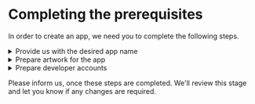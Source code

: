 # Completing the prerequisites

In order to create an app, we need you to complete the following steps.

<details>

<summary>Provide us with the desired app name</summary>

## Select an App Name

Most likely you have already selected the name for your future app. But if you’re still wondering how to name an app, here you can find some best practices and useful tips.

* **Reflect your app’s core features** Highlight what is great about your app, what is its main purpose, how does it help users?
* **Choose a name that is searchable** A large portion of downloads are the result of a simple search. The best way to get organic traffic is then to try and come up with short phrases that people are likely to use when searching for the service you are providing. Then choose a name that aligns with those keywords.
* **Check the availability of the name.** Make sure that your app name or even part of the name isn’t already used. This applies not only to the Stores but also to domain names and social media.
* **Align it with a domain** Most likely, you will want to have a landing page that corresponds with your mobile app. Try to choose a name that is available, but that also has the same name available as a web domain.
* **Play on words** Sometimes, a play on words can provide you with the perfect app name. Maybe you can’t get the exact word that describes your app, but differentiating slightly can give you a catchy twist and open you up to more options. But don’t go too far. Your users still need to be able to find your app.
* **Create meaning** A name carries meanings. If you can’t find one word to clearly reflect your app, try to compound words (noun+noun, noun+adjective, etc) to create a more comprehensive name. Another good tip is to use capitalization or lower-case lettering and keep it simple so that you’re not overwhelming your users.
* **Two-part head** A good technique is to choose an app name using a two-part head, which would describe both the purpose of your application and its’ functionality, such as Evernote for example.
* **Keep it short and memorable** Ideally, you want a short name that is unique and memorable. Many successful apps have managed to find a good one-word name, helping users easily remember them: YouTube, Netflix, etc.
*   **Specific case: creating an app for a brand name**

    Of course, the scenario is a bit different if you are creating an app for an existing brand or business. In this case, naming your app is the easiest scenario: simply stick to your brand name and add the key feature of your app. Just remember that the name can be truncated. Users will only see the first ten characters or so of your app name when browsing the stores. Also, think of how the name will appear on the screen of the phone. Bear in mind that the title of your app will appear on the home screen of your users' device where it needs to look nice too.

</details>

<details>

<summary>Prepare artwork for the app</summary>

## Artwork to Build Apps

In order to prepare apps for you, we need the following images: [graphics.zip](https://4261934337-files.gitbook.io/~/files/v0/b/gitbook-x-prod.appspot.com/o/spaces%2F-MVGM3ojt1Ms1yW8BIPG%2Fuploads%2Fcx92Z3jaJs6xlCFQWGdp%2Fgraphics.zip?alt=media\&token=1fc9e8a2-f079-4530-85ce-cac950b19185)

These images are:

* a square shape image with your logo on a transparent background (e.g. square\_transparent.png);
* a rectangular shape image with your logo on a transparent background (e.g. rectangular\_transparent.png);
* a 1920x1080px or 3840x2160px rectangular shape image with background only (e.g. background 2160p.png);
* optionally, a square shape background image1024x1024px can be provided. If not, then rectacgular background will be used;
* other logos if any.

Please keep in mind, if Android TV app is required, then your logo (image square\_transparent.png or image rectangular\_transparent.png) should display your app title as a text, otherwise Android TV app will be rejected. For example, our app’s title is MwareTV and the image rectangular\_transparent.png displays such title as a text.

</details>

<details>

<summary>Prepare developer accounts</summary>

Setting up your Developer Accounts and granting us access is a crucial part of the process.

If you're setting up your Developer Accounts for the first time, you can find below all the information you need. If you already have Developer Accounts, please review the information below to find how to grant us with access.

We suggest you start with creating your Developer Accounts at start of the project, to prevent delays later on.

Your Developer Accounts should be associated with the same legal entity or organization, who has the rights to distribute the content.

### Apple Developer Account

You need to enroll in the Apple Developer Program as an **Organization**. To do this, you’ll need your [Apple ID](https://support.apple.com/en-us/HT204316) as well as a [D-U-N-S](https://developer.apple.com/support/D-U-N-S/) number. By joining the Apple Developer Program you will enter into contracts with Apple, so you must have the ability to enter legal agreements on behalf of your organization.

To start enrollment for the Apple Developer Program, [visit this page](https://developer.apple.com/programs/enroll/), log in with your Apple ID, and enroll as an **Organization**.

It is very important to enroll as an **Organization** because Individual accounts have limitations on Apple side, and you won't be able to share your team's development resources with our team. Thus, we won't be able to build an app for you.

Complete registration, then send us the [invitation](https://help.apple.com/developer-account/#/dev3e8818774) to [**apps@iptvmiddleware.com**](mailto:apps@iptvmiddleware.com) to your team with the **Admin** role and with access to the **Certificates, Identifiers & Profiles** section.

### Google Play Developer Account

To create a new Google Play Developer account, complete the steps from the following [article](https://support.google.com/googleplay/android-developer/answer/6112435?hl=en#zippy=%2Cstep-sign-up-for-a-google-play-developer-account).

After the account is created, send us the [invitation](https://support.google.com/googleplay/android-developer/answer/9844686?hl=en\&visit_id=637595215236383957-3666748548\&rd=1) to [**apps@iptvmiddleware.com**](mailto:apps@iptvmiddleware.com) with the **Admin** role towards to your account.

### Amazon Developer Account

To create a new Amazon Developer account, complete the steps from the following [article](https://developer.amazon.com/docs/app-submission/manage-account-and-permissions.html#create_account).

After the account is created, send us the [invitation](https://developer.amazon.com/docs/app-submission/manage-account-and-permissions.html#add_other_users) to [**apps@iptvmiddleware.com**](mailto:apps@iptvmiddleware.com) with the **Administrator** role.

### LG Developer Account

To create a new LG Developer account, complete the steps from the following [article](https://seller.lgappstv.com/seller/support/userGuide/RetrieveUserGuide.lge?pstgSeq=9).

After the account is created, share the credentials to your account with your project lead from MwareTV team.

### Samsung Developer Account

To create a new Samsung Developer account, complete the steps from the following [article](https://developer.samsung.com/tv-seller-office/guides/membership/becoming-seller-office-member.html).

By default your new account will have possibility to launch TV application services **only in the United States**. In order to launch TV application services in countries other than the U.S, you need to get a **partnership**.

For more information, refer to the [Becoming Partners](https://developer.samsung.com/tv-seller-office/guides/membership/becoming-partner.html) guide.

After the account is created, share the credentials to your account with your project lead from MwareTV team.

### Roku

To create a new Roku Developer account, complete the following steps:

1. Create a [Roku account](https://support.roku.com/article/115015595647).
2. Enroll in the [Roku Developer Program](https://developer.roku.com/enrollment/standard).
3. Complete configuration of your Roku Developer account by:
   * verifying your account's email address;
   * [linking a Roku device](https://support.roku.com/article/360000321787);
   * [adding a payment method](https://support.roku.com/article/208755978) (if it wasn't done on the account creating step).

After the account is created, share the credentials to your account with your project lead from MwareTV team.

</details>

Please inform us, once these steps are completed. We'll review this stage and let you know if any changes are required.
